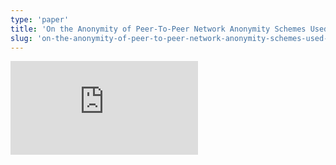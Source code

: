 ```yaml
---
type: 'paper'
title: 'On the Anonymity of Peer-To-Peer Network Anonymity Schemes Used by Cryptocurrencies'
slug: 'on-the-anonymity-of-peer-to-peer-network-anonymity-schemes-used-by-cryptocurrencies'
---
```


![](https://static.meri.garden/aa15aea92b024c7fb7c93986459b7f54.pdf)